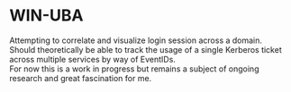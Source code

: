 # WIN-UBA  
Attempting to correlate and visualize login session across a domain.  
Should theoretically be able to track the usage of a single Kerberos ticket across multiple services by way of EventIDs.   
For now this is a work in progress but remains a subject of ongoing research and great fascination for me. 
